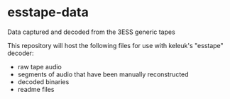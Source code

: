 # esstape-data
Data captured and decoded from the 3ESS generic tapes

This repository will host the following files for use with keleuk's "esstape" decoder:

* raw tape audio
* segments of audio that have been manually reconstructed
* decoded binaries
* readme files
